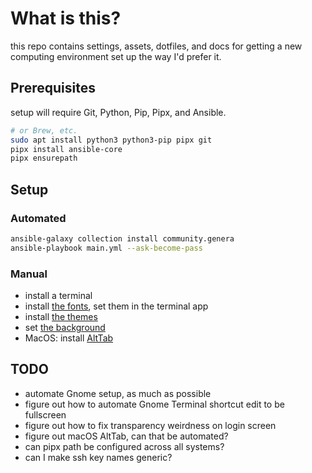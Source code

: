 # What is this?

this repo contains settings, assets, dotfiles, and docs for getting a new computing environment set up the way I'd prefer it.

## Prerequisites

setup will require Git, Python, Pip, Pipx, and Ansible.

```sh
# or Brew, etc.
sudo apt install python3 python3-pip pipx git
pipx install ansible-core
pipx ensurepath
```

## Setup

### Automated

```sh
ansible-galaxy collection install community.genera
ansible-playbook main.yml --ask-become-pass
```

### Manual

- install a terminal
- install [the fonts](./assets/fonts/), set them in the terminal app
- install [the themes](./themes/)
- set [the background](./assets/images/)
- MacOS: install [AltTab](https://alt-tab-macos.netlify.app/)

## TODO

- automate Gnome setup, as much as possible
- figure out how to automate Gnome Terminal shortcut edit to be fullscreen
- figure out how to fix transparency weirdness on login screen
- figure out macOS AltTab, can that be automated?
- can pipx path be configured across all systems?
- can I make ssh key names generic?